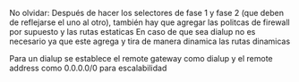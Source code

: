 No olvidar:
	Después de hacer los selectores de fase 1 y fase 2 (que deben de reflejarse el uno al otro), también hay que agregar las politcas de firewall por supuesto y las rutas estaticas
	En caso de que sea dialup no es necesario ya que este agrega y tira de manera dinamica las rutas dinamicas

Para un dialup se establece el remote gateway como dialup y el remote address como 0.0.0.0/0 para escalabilidad
